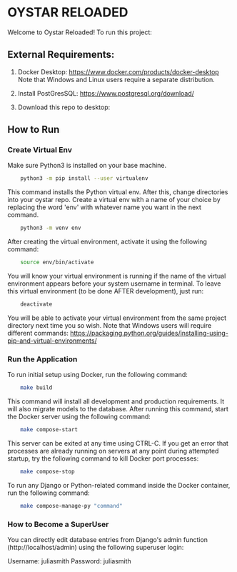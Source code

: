 # OYSTAR RELOADED #
Welcome to Oystar Reloaded! To run this project:

## External Requirements: ##
1. Docker Desktop: https://www.docker.com/products/docker-desktop
 Note that Windows and Linux users require a separate distribution.

2. Install PostGresSQL: https://www.postgresql.org/download/

3. Download this repo to desktop: 

## How to Run ##
### Create Virtual Env ###
Make sure Python3 is installed on your base machine.

```bash
    python3 -m pip install --user virtualenv
```
   
This command installs the Python virtual env. After this, change directories into your oystar repo.
Create a
virtual env with a name of your choice by replacing the word 'env' with
whatever name you want in the next command.
```bash
    python3 -m venv env
```
After creating the virtual environment, activate it using the following command:
```bash
    source env/bin/activate
```
You will know your virtual environment is running if the name of the virtual environment appears before your system username in terminal.
To leave this virtual environment (to be done AFTER development), just run:
```bash
    deactivate
```
You will be able to activate your virtual environment from the same project directory next time you so wish. Note that Windows users will
require different commands: https://packaging.python.org/guides/installing-using-pip-and-virtual-environments/

### Run the Application ###

To run initial setup using Docker, run the following command:
```bash
    make build
```
This command will install all development and production requirements. It will also migrate models to the database. After running this command,
start the Docker server using the following command:
```bash
    make compose-start
```
This server can be exited at any time using CTRL-C. If you get an error that processes are already running on servers at any point during attempted startup, try the following command to kill Docker port processes:
```bash
    make compose-stop
```
To run any Django or Python-related command inside the Docker container, run the following command:
```bash
    make compose-manage-py "command"
```

### How to Become a SuperUser ###
You can directly edit database entries from Django's admin function (http://localhost/admin) using the following superuser login:

Username: juliasmith
Password: juliasmith
